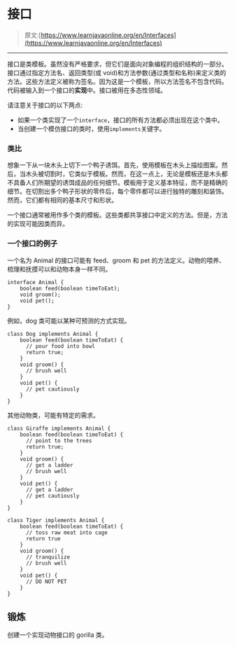 # 接口

> 原文:[https://www.learnjavaonline.org/en/Interfaces](https://www.learnjavaonline.org/en/Interfaces)

* * *

接口是类模板。虽然没有严格要求，但它们是面向对象编程的组织结构的一部分。接口通过指定方法名、返回类型(或 void)和方法参数(通过类型和名称)来定义类的方法。这些方法定义被称为签名。因为这是一个模板，所以方法签名不包含代码。代码被输入到一个接口的**实现**中。接口被用在多态性领域。

请注意关于接口的以下两点:

*   如果一个类实现了一个`interface`，接口的所有方法都必须出现在这个类中。
*   当创建一个模仿接口的类时，使用`implements`关键字。

### 类比

想象一下从一块木头上切下一个鸭子诱饵。首先，使用模板在木头上描绘图案。然后，当木头被切割时，它类似于模板。然而，在这一点上，无论是模板还是木头都不具备人们所期望的诱饵成品的任何细节。模板用于定义基本特征，而不是精确的细节。在切割出多个鸭子形状的零件后，每个零件都可以进行独特的雕刻和装饰。然而，它们都有相同的基本尺寸和形状。

一个接口通常被用作多个类的模板。这些类都共享接口中定义的方法。但是，方法的实现可能因类而异。

### 一个接口的例子

一个名为 Animal 的接口可能有 feed、groom 和 pet 的方法定义。动物的喂养、梳理和抚摸可以和动物本身一样不同。

```
interface Animal {
    boolean feed(boolean timeToEat);
    void groom();
    void pet();
} 
```

例如，dog 类可能以某种可预测的方式实现。

```
class Dog implements Animal {
    boolean feed(boolean timeToEat) {
      // pour food into bowl
      return true;
    }
    void groom() {
      // brush well
    }
    void pet() {
      // pet cautiously
    }
} 
```

其他动物类，可能有特定的需求。

```
class Giraffe implements Animal {
    boolean feed(boolean timeToEat) {
      // point to the trees 
      return true;
    }
    void groom() {
      // get a ladder
      // brush well
    }
    void pet() {
      // get a ladder
      // pet cautiously
    }
}

class Tiger implements Animal {
    boolean feed(boolean timeToEat) {
      // toss raw meat into cage
      return true
    }
    void groom() {
      // tranquilize
      // brush well
    }
    void pet() {
      // DO NOT PET
    }
} 
```

## 锻炼

创建一个实现动物接口的 gorilla 类。